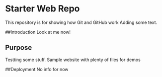 # Starter Web Repo

This repository is for showing how Git and GitHub work
Adding some text.

##Introduction
Look at me now!

## Purpose
Testting some stuff.
Sample website with plenty of files for demos

##Deployment
No info for now
